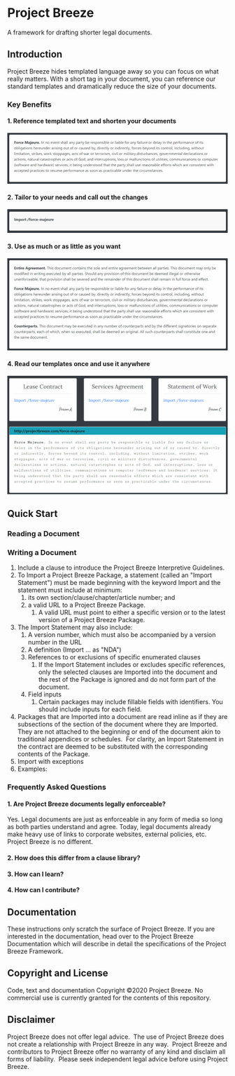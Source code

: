 # Project Breeze

A framework for drafting shorter legal documents.

## Introduction

Project Breeze hides templated language away so you can focus on what really matters.  With a short tag in your document, you can reference our standard templates and dramatically reduce the size of your documents.

### Key Benefits

#### 1. Reference templated text and shorten your documents

![Reference text with an import statement](https://github.com/ProjectBreeze/ProjectBreeze/raw/master/docs/resources/images/animated/example-import.gif)

#### 2. Tailor to your needs and call out the changes

![Customize an import statement](https://github.com/ProjectBreeze/ProjectBreeze/raw/master/docs/resources/images/animated/example-customization.gif)

#### 3. Use as much or as little as you want

![Choose to use as much or as little as you want](https://github.com/ProjectBreeze/ProjectBreeze/raw/master/docs/resources/images/animated/example-minimal-use.gif)

#### 4. Read our templates once and use it anywhere

![Read once and never again](https://github.com/ProjectBreeze/ProjectBreeze/raw/master/docs/resources/images/animated/example-read-once.gif)

## Quick Start

### Reading a Document

### Writing a Document

1. Include a clause to introduce the Project Breeze Interpretive Guidelines.
2. To Import a Project Breeze Package, a statement (called an "Import Statement") must be made beginning with the keyword Import and the statement must include at minimum:
   1. its own section/clause/chapter/article number; and
   2. a valid URL to a Project Breeze Package.
      1. A valid URL must point to either a specific version or to the latest version of a Project Breeze Package.
3. The Import Statement may also include:
   1. A version number, which must also be accompanied by a version number in the URL
   2. A definition (Import ... as "NDA")
   3. References to or exclusions of specific enumerated clauses
      1. If the Import Statement includes or excludes specific references, only the selected clauses are Imported into the document and the rest of the Package is ignored and do not form part of the document.
   4. Field inputs
      1. Certain packages may include fillable fields with identifiers.  You should include inputs for each field.
4. Packages that are Imported into a document are read inline as if they are subsections of the section of the document where they are Imported.  They are not attached to the beginning or end of the document akin to traditional appendices or schedules.  For clarity, an Import Statement in the contract are deemed to be substituted with the corresponding contents of the Package.
5. Import with exceptions
   <!-- Amendments in terms of import, BUT do this -->
6. Examples:
   <!-- Examples are missing -->

### Frequently Asked Questions

#### 1. Are Project Breeze documents legally enforceable?

Yes.  Legal documents are just as enforceable in any form of media so long as both parties understand and agree.  Today, legal documents already make heavy use of links to corporate websites, external policies, etc.  Project Breeze is no different.

#### 2. How does this differ from a clause library?
#### 3. How can I learn?
#### 4. How can I contribute?

## Documentation

These instructions only scratch the surface of Project Breeze.  If you are interested in the documentation, head over to the Project Breeze Documentation which will describe in detail the specifications of the Project Breeze Framework.

## Copyright and License

Code, text and documentation Copyright ©2020 Project Breeze.  No commercial use is currently granted for the contents of this repository.

## Disclaimer

Project Breeze does not offer legal advice.  The use of Project Breeze does not create a relationship with Project Breeze in any way.  Project Breeze and contributors to Project Breeze offer no warranty of any kind and disclaim all forms of liability.  Please seek independent legal advice before using Project Breeze.
